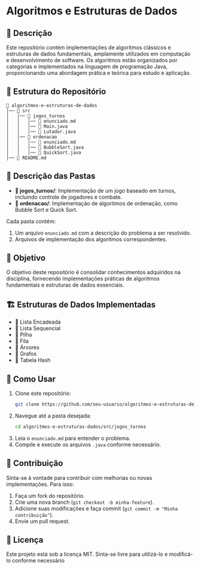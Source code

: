 # Algoritmos e Estruturas de Dados

## 📌 Descrição
Este repositório contém implementações de algoritmos clássicos e estruturas de dados fundamentais, amplamente utilizados em computação e desenvolvimento de software. Os algoritmos estão organizados por categorias e implementados na linguagem de programação Java, proporcionando uma abordagem prática e teórica para estudo e aplicação.

## 📂 Estrutura do Repositório
```
📂 algoritmos-e-estruturas-de-dados
│── 📂 src
│   │── 📂 jogos_turnos
│   │   │── 📄 enunciado.md
│   │   │── 📄 Main.java
│   │   │── 📄 Lutador.java
│   │── 📂 ordenacao
│   │   │── 📄 enunciado.md
│   │   │── 📄 BubbleSort.java
│   │   │── 📄 QuickSort.java
│── 📄 README.md
```

## 📌 Descrição das Pastas
- **📂 jogos_turnos/**: Implementação de um jogo baseado em turnos, incluindo controle de jogadores e combate.
- **📂 ordenacao/**: Implementação de algoritmos de ordenação, como Bubble Sort e Quick Sort.

Cada pasta contém:
1. Um arquivo `enunciado.md` com a descrição do problema a ser resolvido.
2. Arquivos de implementação dos algoritmos correspondentes.

## 🎯 Objetivo
O objetivo deste repositório é consolidar conhecimentos adquiridos na disciplina, fornecendo implementações práticas de algoritmos fundamentais e estruturas de dados essenciais.

## 🏗️ Estruturas de Dados Implementadas
- 📌 Lista Encadeada
- 📌 Lista Sequencial
- 📌 Pilha
- 📌 Fila
- 📌 Árvores
- 📌 Grafos
- 📌 Tabela Hash

## 🚀 Como Usar
1. Clone este repositório:
   ```sh
   git clone https://github.com/seu-usuario/algoritmos-e-estruturas-de-dados.git
   ```
2. Navegue até a pasta desejada:
   ```sh
   cd algoritmos-e-estruturas-dados/src/jogos_turnos
   ```
3. Leia o `enunciado.md` para entender o problema.
4. Compile e execute os arquivos `.java` conforme necessário.

## 📌 Contribuição
Sinta-se à vontade para contribuir com melhorias ou novas implementações. Para isso:
1. Faça um fork do repositório.
2. Crie uma nova branch (`git checkout -b minha-feature`).
3. Adicione suas modificações e faça commit (`git commit -m "Minha contribuição"`).
4. Envie um pull request.

## 📜 Licença
Este projeto está sob a licença MIT. Sinta-se livre para utilizá-lo e modificá-lo conforme necessário
